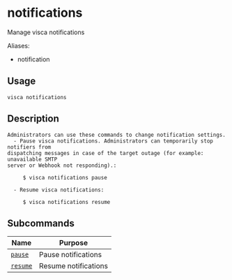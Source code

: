 # notifications

Manage visca notifications

Aliases:

- notification

## Usage

```console
visca notifications
```

## Description

```console
Administrators can use these commands to change notification settings.
  - Pause visca notifications. Administrators can temporarily stop notifiers from
dispatching messages in case of the target outage (for example: unavailable SMTP
server or Webhook not responding).:

     $ visca notifications pause

  - Resume visca notifications:

     $ visca notifications resume
```

## Subcommands

| Name                                             | Purpose              |
| ------------------------------------------------ | -------------------- |
| [<code>pause</code>](./notifications_pause.md)   | Pause notifications  |
| [<code>resume</code>](./notifications_resume.md) | Resume notifications |
